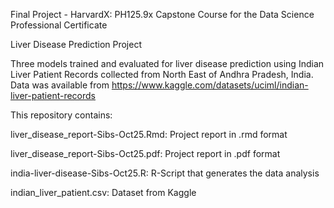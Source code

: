Final Project - HarvardX: PH125.9x Capstone Course for the Data Science Professional Certificate

Liver Disease Prediction Project

Three models trained and evaluated for liver disease prediction using Indian Liver Patient Records collected from North East of Andhra Pradesh, India. 
Data was available from https://www.kaggle.com/datasets/uciml/indian-liver-patient-records

This repository contains:

liver_disease_report-Sibs-Oct25.Rmd: Project report in .rmd format

liver_disease_report-Sibs-Oct25.pdf: Project report in .pdf format

india-liver-disease-Sibs-Oct25.R: R-Script that generates the data analysis

indian_liver_patient.csv: Dataset from Kaggle
